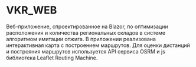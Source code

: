 # VKR_WEB
 Веб-приложение, спроектированное на Blazor, по оптимизации расположения и количества региональных складов в системе алгоритмом имитации отжига.
 В приложении реализована интерактивная карта с построением маршрутов. Для оценки дистанций и построяния маршрутов используется API сервиса OSRM и js библиотека Leaflet Routing Machine. 
